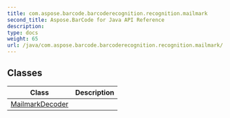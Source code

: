 ```yaml
---
title: com.aspose.barcode.barcoderecognition.recognition.mailmark
second_title: Aspose.BarCode for Java API Reference
description: 
type: docs
weight: 65
url: /java/com.aspose.barcode.barcoderecognition.recognition.mailmark/
---
```


## Classes

| Class | Description |
| --- | --- |
| [MailmarkDecoder](../com.aspose.barcode.barcoderecognition.recognition.mailmark/mailmarkdecoder) |  |
